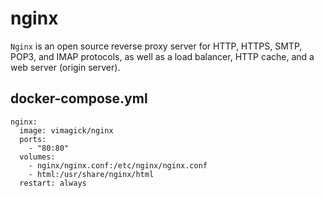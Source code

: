 nginx
=====

`Nginx` is an open source reverse proxy server for HTTP, HTTPS, SMTP, POP3, and
IMAP protocols, as well as a load balancer, HTTP cache, and a web server
(origin server).

## docker-compose.yml

```
nginx:
  image: vimagick/nginx
  ports:
    - "80:80"
  volumes:
    - nginx/nginx.conf:/etc/nginx/nginx.conf
    - html:/usr/share/nginx/html
  restart: always
```
